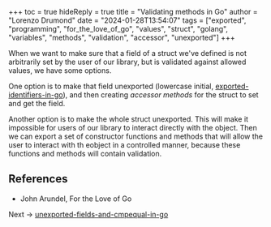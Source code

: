 +++
toc = true
hideReply = true
title = "Validating methods in Go"
author = "Lorenzo Drumond"
date = "2024-01-28T13:54:07"
tags = ["exported",  "programming",  "for_the_love_of_go",  "values",  "struct",  "golang",  "variables",  "methods",  "validation",  "accessor",  "unexported"]
+++


When we want to make sure that a field of a struct we've defined is not arbitrarily set by the user of our library, but is validated against allowed values, we have some options.

One option is to make that field unexported (lowercase initial, [exported-identifiers-in-go](/wiki/exported-identifiers-in-go/)), and then creating _accessor methods_ for the struct to set and get the field.

Another option is to make the whole struct unexported. This will make it impossible for users of our library to interact directly with the object. Then we can export a set of constructor functions and methods that will allow the user to interact with th eobject in a controlled manner, because these functions and methods will contain validation.

## References
- John Arundel, For the Love of Go

Next -> [unexported-fields-and-cmpequal-in-go](/wiki/unexported-fields-and-cmpequal-in-go/)
